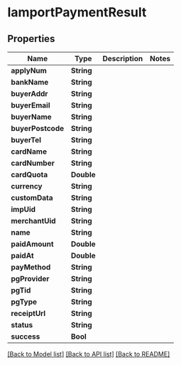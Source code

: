# IamportPaymentResult

## Properties
Name | Type | Description | Notes
------------ | ------------- | ------------- | -------------
**applyNum** | **String** |  | 
**bankName** | **String** |  | 
**buyerAddr** | **String** |  | 
**buyerEmail** | **String** |  | 
**buyerName** | **String** |  | 
**buyerPostcode** | **String** |  | 
**buyerTel** | **String** |  | 
**cardName** | **String** |  | 
**cardNumber** | **String** |  | 
**cardQuota** | **Double** |  | 
**currency** | **String** |  | 
**customData** | **String** |  | 
**impUid** | **String** |  | 
**merchantUid** | **String** |  | 
**name** | **String** |  | 
**paidAmount** | **Double** |  | 
**paidAt** | **Double** |  | 
**payMethod** | **String** |  | 
**pgProvider** | **String** |  | 
**pgTid** | **String** |  | 
**pgType** | **String** |  | 
**receiptUrl** | **String** |  | 
**status** | **String** |  | 
**success** | **Bool** |  | 

[[Back to Model list]](../README.md#documentation-for-models) [[Back to API list]](../README.md#documentation-for-api-endpoints) [[Back to README]](../README.md)


